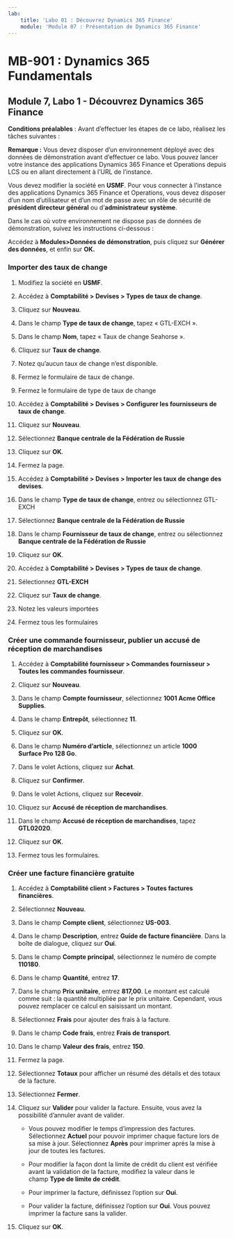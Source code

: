 ```yaml
---
lab:
    title: 'Labo 01 : Découvrez Dynamics 365 Finance'
    module: 'Module 07 : Présentation de Dynamics 365 Finance'
---
```


# MB-901 : Dynamics 365 Fundamentals 
## Module 7, Labo 1 - Découvrez Dynamics 365 Finance 


**Conditions préalables** : Avant d’effectuer les étapes de ce labo, réalisez les
tâches suivantes : 

**Remarque :** Vous devez disposer d’un environnement déployé avec des données de démonstration avant d’effectuer
ce labo. Vous pouvez lancer votre instance des applications Dynamics 365 Finance et Operations
depuis LCS ou en allant directement à l’URL de l’instance.

Vous devez modifier la société en **USMF**. Pour vous connecter à l’instance des applications Dynamics 365 Finance et Operations, vous devez disposer d’un nom d’utilisateur et d’un mot de passe avec un rôle de sécurité de **président directeur général** ou d’**administrateur système**.

Dans le cas où votre environnement ne dispose pas de données de démonstration, suivez les instructions
ci-dessous :

Accédez à **Modules>Données de démonstration**, puis cliquez sur **Générer des données**, et enfin sur
    **OK.**

### Importer des taux de change

1.  Modifiez la société en **USMF**.

2.  Accédez à **Comptabilité > Devises > Types de taux de change**.

3.  Cliquez sur **Nouveau**.

4.  Dans le champ **Type de taux de change**, tapez « GTL-EXCH ».

5.  Dans le champ **Nom**, tapez « Taux de change Seahorse ».

6.  Cliquez sur **Taux de change**.

7.  Notez qu’aucun taux de change n’est disponible.

8.  Fermez le formulaire de taux de change.

9.  Fermez le formulaire de type de taux de change

10. Accédez à **Comptabilité > Devises > Configurer les fournisseurs de taux de change**.

11. Cliquez sur **Nouveau**.

12. Sélectionnez **Banque centrale de la Fédération de Russie**

13. Cliquez sur **OK**.

14. Fermez la page.

15. Accédez à **Comptabilité > Devises > Importer les taux de change des devises**.

16. Dans le champ **Type de taux de change**, entrez ou sélectionnez GTL-EXCH

17. Sélectionnez **Banque centrale de la Fédération de Russie**

18. Dans le champ **Fournisseur de taux de change**, entrez ou sélectionnez **Banque centrale de
    la Fédération de Russie**

19. Cliquez sur **OK**.

20. Accédez à **Comptabilité > Devises > Types de taux de change**.

21. Sélectionnez **GTL-EXCH**

22. Cliquez sur **Taux de change**.

23. Notez les valeurs importées

24. Fermez tous les formulaires

### Créer une commande fournisseur, publier un accusé de réception de marchandises

1.  Accédez à **Comptabilité fournisseur > Commandes fournisseur > Toutes les commandes fournisseur**.

2.  Cliquez sur **Nouveau**.

3.  Dans le champ **Compte fournisseur**, sélectionnez **1001 Acme Office Supplies**.

4.  Dans le champ **Entrepôt**, sélectionnez **11**.

5.  Cliquez sur **OK**.

6.  Dans le champ **Numéro d’article**, sélectionnez un article **1000 Surface Pro 128 Go**.

7.  Dans le volet Actions, cliquez sur **Achat**.

8.  Cliquez sur **Confirmer**.

9.  Dans le volet Actions, cliquez sur **Recevoir**.

10. Cliquez sur **Accusé de réception de marchandises**.

11. Dans le champ **Accusé de réception de marchandises**, tapez **GTL02020**.

12. Cliquez sur **OK**.

13. Fermez tous les formulaires.

### Créer une facture financière gratuite

1.  Accédez à **Comptabilité client > Factures > Toutes factures financières**.

2.  Sélectionnez **Nouveau**.

3.  Dans le champ **Compte client**, sélectionnez **US-003**.

4.  Dans le champ **Description**, entrez **Guide de facture financière**.
    Dans la boîte de dialogue, cliquez sur **Oui**.

5.  Dans le champ **Compte principal**, sélectionnez le numéro de compte **110180**.

6.  Dans le champ **Quantité**, entrez **17**.

7.  Dans le champ **Prix unitaire**, entrez **817,00**. Le montant est calculé comme suit :
    la quantité multipliée par le prix unitaire. Cependant, vous pouvez remplacer ce
    calcul en saisissant un montant.

8.  Sélectionnez **Frais** pour ajouter des frais à la facture.

9.  Dans le champ **Code frais**, entrez **Frais de transport**.

10. Dans le champ **Valeur des frais**, entrez **150**.

11. Fermez la page.

12. Sélectionnez **Totaux** pour afficher un résumé des détails et des totaux de la facture.

13. Sélectionnez **Fermer**.

14. Cliquez sur **Valider** pour valider la facture. Ensuite, vous avez la possibilité
    d’annuler avant de valider.

    -  Vous pouvez modifier le temps d’impression des factures. Sélectionnez **Actuel** pour
        pouvoir imprimer chaque facture lors de sa mise à jour. Sélectionnez **Après** pour imprimer après
        la mise à jour de toutes les factures.

    -  Pour modifier la façon dont la limite de crédit du client est vérifiée avant la validation de la facture,
        modifiez la valeur dans le champ **Type de limite de crédit**.

    -  Pour imprimer la facture, définissez l’option sur **Oui**.

    -  Pour valider la facture, définissez l’option sur **Oui**. Vous pouvez imprimer la
        facture sans la valider.

15. Cliquez sur **OK**.

